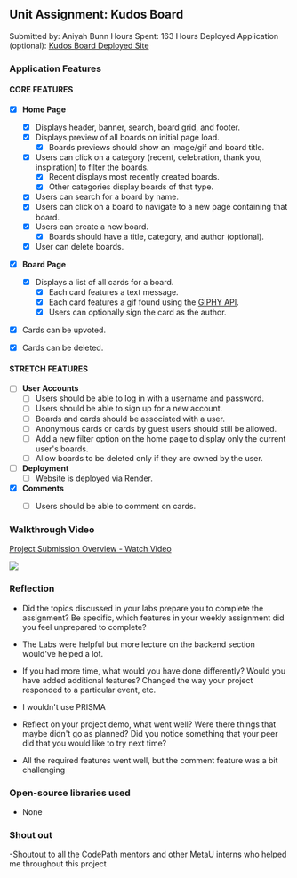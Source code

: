 
## Unit Assignment: Kudos Board

Submitted by: Aniyah Bunn
Hours Spent: 163 Hours
Deployed Application (optional): [Kudos Board Deployed Site](ADD_LINK_HERE)

### Application Features

#### CORE FEATURES

- [x] **Home Page**
  - [x] Displays header, banner, search, board grid, and footer.
  - [x] Displays preview of all boards on initial page load.
    - [x] Boards previews should show an image/gif and board title.
  - [x] Users can click on a category (recent, celebration, thank you, inspiration) to filter the boards.
    - [x] Recent displays most recently created boards.
    - [x] Other categories display boards of that type.
  - [x] Users can search for a board by name.
  - [x] Users can click on a board to navigate to a new page containing that board.
  - [x] Users can create a new board.
    - [x] Boards should have a title, category, and author (optional).
  - [x] User can delete boards.
  
- [x] **Board Page**
  - [x] Displays a list of all cards for a board.
    -  [x] Each card features a text message.
    -  [x] Each card features a gif found using the [GIPHY API](https://developers.giphy.com/docs/api/).
    -  [x] Users can optionally sign the card as the author.  
-   [x] Cards can be upvoted.
-   [x] Cards can be deleted.


#### STRETCH FEATURES


- [ ] **User Accounts**
  - [ ] Users should be able to log in with a username and password.
  - [ ] Users should be able to sign up for a new account.
  - [ ]  Boards and cards should be associated with a user.
    - [ ]  Anonymous cards or cards by guest users should still be allowed.
  - [ ] Add a new filter option on the home page to display only the current user's boards.
  - [ ] Allow boards to be deleted only if they are owned by the user.
- [ ] **Deployment**
  - [ ] Website is deployed via Render.
- [x] **Comments**
  - [ ] Users should be able to comment on cards.


### Walkthrough Video

<div>
    <a href="https://www.loom.com/share/4c99c52a9a1640f3889be2f18af51dea">
      <p>Project Submission Overview - Watch Video</p>
    </a>
    <a href="https://www.loom.com/share/4c99c52a9a1640f3889be2f18af51dea">
      <img style="max-width:300px;" src="https://cdn.loom.com/sessions/thumbnails/4c99c52a9a1640f3889be2f18af51dea-with-play.gif">
    </a>
  </div>


### Reflection

* Did the topics discussed in your labs prepare you to complete the assignment? Be specific, which features in your weekly assignment did you feel unprepared to complete?

- The Labs were helpful but more lecture on the backend section would've helped a lot.

* If you had more time, what would you have done differently? Would you have added additional features? Changed the way your project responded to a particular event, etc.
  
- I wouldn't use PRISMA

* Reflect on your project demo, what went well? Were there things that maybe didn't go as planned? Did you notice something that your peer did that you would like to try next time?

- All the required features went well, but the comment feature was a bit challenging 

### Open-source libraries used
- None 

### Shout out

-Shoutout to all the CodePath mentors and other MetaU  interns who helped me throughout this project 
